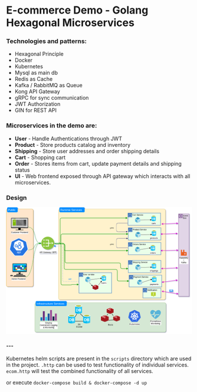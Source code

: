 # E-commerce Demo - Golang Hexagonal Microservices

### Technologies and patterns:

- Hexagonal Principle
- Docker
- Kubernetes
- Mysql as main db
- Redis as Cache
- Kafka / RabbitMQ as Queue
- Kong API Gateway
- gRPC for sync communication
- JWT Authorization
- GIN for REST API

### Microservices in the demo are:

- **User** - Handle Authentications through JWT
- **Product** - Store products catalog and inventory
- **Shipping** - Store user addresses and order shipping details
- **Cart** - Shopping cart
- **Order** - Stores items from cart, update payment details and shipping status
- **UI** - Web frontend exposed through API gateway which interacts with all microservices.

### Design

![alt text](https://raw.githubusercontent.com/reoxey/microservices/master/img/ms.png)

#### ---

Kubernetes helm scripts are present in the `scripts` directory which are used in the project.
`.http` can be used to test functionality of individual services. `ecom.http` will test the combined functionality of
all services.

or execute `docker-compose build & docker-compose -d up`